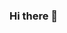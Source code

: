 ### Hi there 👋

<!--

- 🔭 I’m currently working on an exciting **E-commerce website** using Next.js!

- 🌱 I’m currently learning **Golang, Next.js, Tailwind** and.. many more!

- 👯 I’m looking for a partner or someone with Reactjs experience!

- 📫 How to reach me: [Email](mailto:iamkester1@gmail.com)

- ⚡ Fun fact: Love-Hate relationship with javascript

[![EchoKes' GitHub stats](https://github-readme-stats.vercel.app/api?username=EchoKes)](https://github.com/EchoKes/EchoKes)

-->
